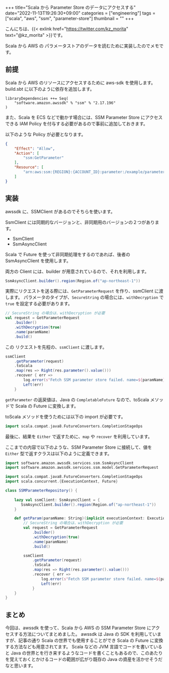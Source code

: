 +++
title="Scala から Parameter Store のデータにアクセスする"
date="2022-11-13T19:26:30+09:00"
categories = ["engineering"]
tags = ["scala", "aws", "ssm", "parameter-store"]
thumbnail = ""
+++

こんにちは、{{< exlink href="https://twitter.com/kz_morita" text="@kz_morita" >}}です。

Scala から AWS の パラメータストアのデータを読むために実装したのでメモです。

## 前提

Scala から AWS のリソースにアクセスするために aws-sdk を使用します。build.sbt に以下のように依存を追加します。

```
libraryDependencies ++= Seq(
    "software.amazon.awssdk" % "ssm" % "2.17.196"
)
```

また、Scala を ECS などで動かす場合には、SSM Parameter Store にアクセスできる IAM Policy を付与する必要があるので事前に追加しておきます。

以下のような Policy が必要となります。

```json
{
    "Effect": "Allow",
    "Action": [
        "ssm:GetParameter"
    ],
    "Resource": [
        "arn:aws:ssm:{REGION}:{ACCOUNT_ID}:parameter:/example/parameter"
    ]
}
```

## 実装

awssdk に、SSMClient があるのでそちらを使います。

SsmClient には同期的なバージョンと、非同期用のバージョンの２つがあります。

- SsmClient
- SsmAsyncClient

Scala で Future を使って非同期処理をするのであれば、後者の SsmAsyncClient を使用します。

両方の Client には、builder が用意されているので、それを利用します。

```scala
SsmAsyncClient.builder().region(Region.of("ap-northeast-1"))
```

実際にリクエストを送る際には、`GetParameterRequest` を作り、ssmClient に渡します。
パラメータのタイプが、`SecureString` の場合には、`withDecryption` で `true` を設定する必要があります。

```scala
// SecureString の場合は、withDecryption が必要
val request = GetParameterRequest
    .builder()
    .withDecryption(true)
    .name(paramName)
    .build()
```

この リクエストを先程の、`ssmClient` に渡します。

```scala
ssmClient
    .getParameter(request)
    .toScala
    .map(res => Right(res.parameter().value()))
    .recover { err =>
        log.error(s"Fetch SSM parameter store failed. name=${paramName}", err)
        Left(err)
    }
```

`getParameter` の返戻値は、Java の `CompletableFuture` なので、toScala メソッドで Scala の Future に変換します。

toScala メソッドを使うためには以下の import が必要です。

```scala
import scala.compat.java8.FutureConverters.CompletionStageOps
```

最後に、結果を `Either` で返すために、`map` や `recover` を利用しています。


ここまでの内容で以下のような、SSM Parameter Store に接続して、値を `Either` 型で返すクラスは以下のように定義できます。


```scala
import software.amazon.awssdk.services.ssm.SsmAsyncClient
import software.amazon.awssdk.services.ssm.model.GetParameterRequest

import scala.compat.java8.FutureConverters.CompletionStageOps
import scala.concurrent.{ExecutionContext, Future}

class SSMParameterRepository() {
   
    lazy val ssmClient: SsmAsyncClient = {
       SsmAsyncClient.builder().region(Region.of("ap-northeast-1"))
    }

    def getParam(paramName: String)(implicit executionContext: ExecutionContext): Future[Either[Throwable, String]] = {
        // SecureString の場合は、withDecryption が必要
        val request = GetParameterRequest
            .builder()
            .withDecryption(true)
            .name(paramName)
            .build()

        ssmClient
            .getParameter(request)
            .toScala
            .map(res => Right(res.parameter().value()))
            .recover { err =>
                log.error(s"Fetch SSM parameter store failed. name=${paramName}", err)
                Left(err)
            }
    }
}
```

## まとめ

今回は、awssdk を使って、Scala から AWS の SSM Parameter Store にアクセスする方法についてまとめました。
awssdk は Java の SDK を利用していますが、記事の通り Scala の世界でも使用することができ Scala の Future に変換する方法なども用意されてます。
Scala などの JVM 言語でコードを書いていると Java の世界とを行き来するようなコードを書くこともあるので、このあたりを覚えておくとかけるコードの範囲が広がり既存の Java の資産を活かせそうだなと思います。
